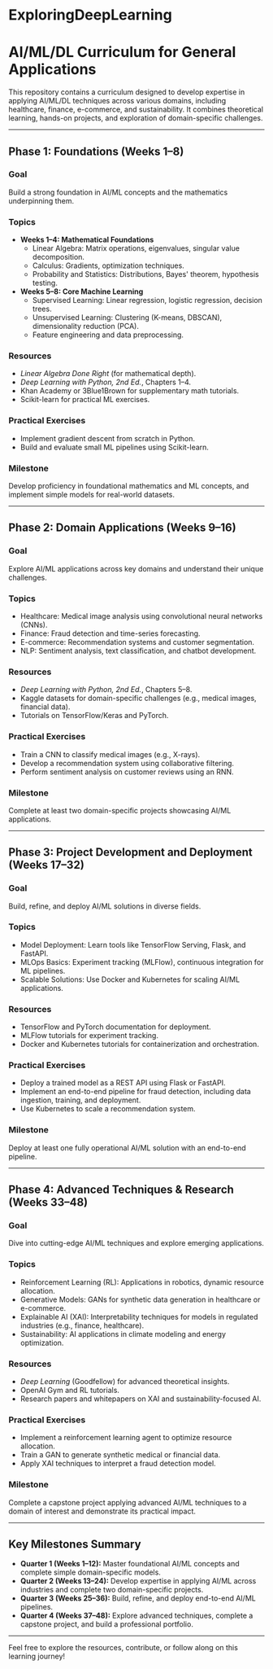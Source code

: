 # ExploringDeepLearning

# AI/ML/DL Curriculum for General Applications

This repository contains a curriculum designed to develop expertise in applying AI/ML/DL techniques across various domains, including healthcare, finance, e-commerce, and sustainability. It combines theoretical learning, hands-on projects, and exploration of domain-specific challenges.

---

## Phase 1: Foundations (Weeks 1–8)

### Goal
Build a strong foundation in AI/ML concepts and the mathematics underpinning them.

### Topics
- **Weeks 1–4: Mathematical Foundations**
  - Linear Algebra: Matrix operations, eigenvalues, singular value decomposition.
  - Calculus: Gradients, optimization techniques.
  - Probability and Statistics: Distributions, Bayes' theorem, hypothesis testing.
- **Weeks 5–8: Core Machine Learning**
  - Supervised Learning: Linear regression, logistic regression, decision trees.
  - Unsupervised Learning: Clustering (K-means, DBSCAN), dimensionality reduction (PCA).
  - Feature engineering and data preprocessing.

### Resources
- *Linear Algebra Done Right* (for mathematical depth).
- *Deep Learning with Python, 2nd Ed.*, Chapters 1–4.
- Khan Academy or 3Blue1Brown for supplementary math tutorials.
- Scikit-learn for practical ML exercises.

### Practical Exercises
- Implement gradient descent from scratch in Python.
- Build and evaluate small ML pipelines using Scikit-learn.

### Milestone
Develop proficiency in foundational mathematics and ML concepts, and implement simple models for real-world datasets.

---

## Phase 2: Domain Applications (Weeks 9–16)

### Goal
Explore AI/ML applications across key domains and understand their unique challenges.

### Topics
- Healthcare: Medical image analysis using convolutional neural networks (CNNs).
- Finance: Fraud detection and time-series forecasting.
- E-commerce: Recommendation systems and customer segmentation.
- NLP: Sentiment analysis, text classification, and chatbot development.

### Resources
- *Deep Learning with Python, 2nd Ed.*, Chapters 5–8.
- Kaggle datasets for domain-specific challenges (e.g., medical images, financial data).
- Tutorials on TensorFlow/Keras and PyTorch.

### Practical Exercises
- Train a CNN to classify medical images (e.g., X-rays).
- Develop a recommendation system using collaborative filtering.
- Perform sentiment analysis on customer reviews using an RNN.

### Milestone
Complete at least two domain-specific projects showcasing AI/ML applications.

---

## Phase 3: Project Development and Deployment (Weeks 17–32)

### Goal
Build, refine, and deploy AI/ML solutions in diverse fields.

### Topics
- Model Deployment: Learn tools like TensorFlow Serving, Flask, and FastAPI.
- MLOps Basics: Experiment tracking (MLFlow), continuous integration for ML pipelines.
- Scalable Solutions: Use Docker and Kubernetes for scaling AI/ML applications.

### Resources
- TensorFlow and PyTorch documentation for deployment.
- MLFlow tutorials for experiment tracking.
- Docker and Kubernetes tutorials for containerization and orchestration.

### Practical Exercises
- Deploy a trained model as a REST API using Flask or FastAPI.
- Implement an end-to-end pipeline for fraud detection, including data ingestion, training, and deployment.
- Use Kubernetes to scale a recommendation system.

### Milestone
Deploy at least one fully operational AI/ML solution with an end-to-end pipeline.

---

## Phase 4: Advanced Techniques & Research (Weeks 33–48)

### Goal
Dive into cutting-edge AI/ML techniques and explore emerging applications.

### Topics
- Reinforcement Learning (RL): Applications in robotics, dynamic resource allocation.
- Generative Models: GANs for synthetic data generation in healthcare or e-commerce.
- Explainable AI (XAI): Interpretability techniques for models in regulated industries (e.g., finance, healthcare).
- Sustainability: AI applications in climate modeling and energy optimization.

### Resources
- *Deep Learning* (Goodfellow) for advanced theoretical insights.
- OpenAI Gym and RL tutorials.
- Research papers and whitepapers on XAI and sustainability-focused AI.

### Practical Exercises
- Implement a reinforcement learning agent to optimize resource allocation.
- Train a GAN to generate synthetic medical or financial data.
- Apply XAI techniques to interpret a fraud detection model.

### Milestone
Complete a capstone project applying advanced AI/ML techniques to a domain of interest and demonstrate its practical impact.

---

## Key Milestones Summary
- **Quarter 1 (Weeks 1–12):** Master foundational AI/ML concepts and complete simple domain-specific models.
- **Quarter 2 (Weeks 13–24):** Develop expertise in applying AI/ML across industries and complete two domain-specific projects.
- **Quarter 3 (Weeks 25–36):** Build, refine, and deploy end-to-end AI/ML pipelines.
- **Quarter 4 (Weeks 37–48):** Explore advanced techniques, complete a capstone project, and build a professional portfolio.

---

Feel free to explore the resources, contribute, or follow along on this learning journey!

